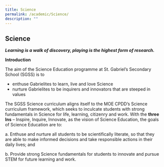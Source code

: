 ```yaml
---
title: Science
permalink: /academic/Science/
description: ""
---
```

## Science

_**Learning is a walk of discovery, playing is the highest form of research.**_  

**Introduction**

The aim of the Science Education programme at St. Gabriel’s Secondary School (SGSS) is to

*   enthuse Gabrielites to learn, live and love Science
*   nurture Gabrielites to be inquirers and innovators that are steeped in values

The SGSS Science curriculum aligns itself to the MOE CPDD’s Science curriculum framework, which seeks to inculcate students with strong fundamentals in Science for life, learning, citizenry and work. With the **three Ins** – Inspire, Inquire, Innovate, as the vision of Science Education, the goals of Science Education are to:

a. Enthuse and nurture all students to be scientifically literate, so that they are able to make informed decisions and take responsible actions in their daily lives; and

b. Provide strong Science fundamentals for students to innovate and pursue STEM for future learning and work.

